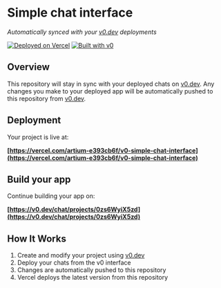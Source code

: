 # Simple chat interface

*Automatically synced with your [v0.dev](https://v0.dev) deployments*

[![Deployed on Vercel](https://img.shields.io/badge/Deployed%20on-Vercel-black?style=for-the-badge&logo=vercel)](https://vercel.com/artium-e393cb6f/v0-simple-chat-interface)
[![Built with v0](https://img.shields.io/badge/Built%20with-v0.dev-black?style=for-the-badge)](https://v0.dev/chat/projects/0zs6WyiX5zd)

## Overview

This repository will stay in sync with your deployed chats on [v0.dev](https://v0.dev).
Any changes you make to your deployed app will be automatically pushed to this repository from [v0.dev](https://v0.dev).

## Deployment

Your project is live at:

**[https://vercel.com/artium-e393cb6f/v0-simple-chat-interface](https://vercel.com/artium-e393cb6f/v0-simple-chat-interface)**

## Build your app

Continue building your app on:

**[https://v0.dev/chat/projects/0zs6WyiX5zd](https://v0.dev/chat/projects/0zs6WyiX5zd)**

## How It Works

1. Create and modify your project using [v0.dev](https://v0.dev)
2. Deploy your chats from the v0 interface
3. Changes are automatically pushed to this repository
4. Vercel deploys the latest version from this repository